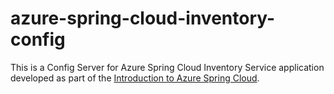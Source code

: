 # azure-spring-cloud-inventory-config
This is a Config Server for Azure Spring Cloud Inventory Service application developed as part of the [Introduction to Azure Spring Cloud](). 
